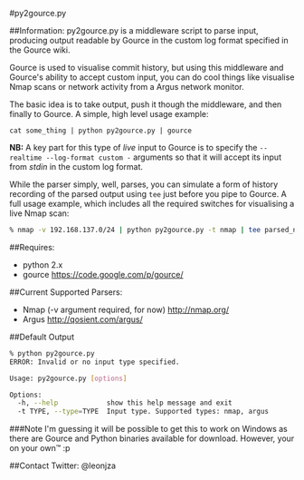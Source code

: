 #py2gource.py

##Information:
py2gource.py is a middleware script to parse input, producing output readable by Gource in the custom log format specified in the Gource wiki.

Gource is used to visualise commit history, but using this middleware and Gource's ability to accept custom input, you can do cool things like visualise Nmap scans or network activity from a Argus network monitor.

The basic idea is to take output, push it though the middleware, and then finally to Gource.  A simple, high level usage example:

`cat some_thing | python py2gource.py | gource`

**NB:** A key part for this type of _live_ input to Gource is to specify the `--realtime --log-format custom -` arguments  so that it will accept its input from *stdin* in the custom log format.

While the parser simply, well, parses, you can simulate a form of history recording of the parsed output using `tee` just before you pipe to Gource. A full usage example, which includes all the required switches for visualising a live Nmap scan:

```bash
% nmap -v 192.168.137.0/24 | python py2gource.py -t nmap | tee parsed_nmap | gource --realtime --log-format custom - -1440x900 --bloom-intensity 0.3 -e 0.2 -i 120 --title "Nmap of 192.168.137.0/24"
```

##Requires:
- python 2.x
- gource https://code.google.com/p/gource/

##Current Supported Parsers:
- Nmap (-v argument required, for now)    http://nmap.org/
- Argus   http://qosient.com/argus/

##Default Output
``` bash
% python py2gource.py
ERROR: Invalid or no input type specified.

Usage: py2gource.py [options]

Options:
  -h, --help            show this help message and exit
  -t TYPE, --type=TYPE  Input type. Supported types: nmap, argus
```

###Note
I'm guessing it will be possible to get this to work on Windows as there are Gource and Python binaries available for download. However, your on your own™ :p

##Contact
Twitter: @leonjza
